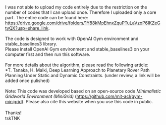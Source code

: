 I was not able to upload my code entirely due to the restriction on the number of codes that I can upload once.
Therefore I uploaded only a core part.
The entire code can be found here: https://drive.google.com/drive/folders/1Y88kMpEhnxZquPTuLaVzoP6IKZeGtyQX?usp=share_link.
<br><br>
The code is designed to work with OpenAI Gym environment and stable_baselines3 library.<br>
Please install OpenAI Gym environment and stable_baselines3 on your computer first and then run this software.
<br><br>
For more details about the algorithm, please read the following article:<br>
*T. Tanaka, H. Malki, Deep Learning Approach to Planetary Rover Path Planning Under Static and Dynamic Constraints. (under review, a link will be added once pulished)
<br><br>
Note: This code was developed based on an open-source code *Minimalistic Gridworld Environment (MiniGrid)* (https://github.com/mit-acl/gym-minigrid). Please also cite this website when you use this code in public.<br>
<br>
Thanks!　<br>
tskTNK
